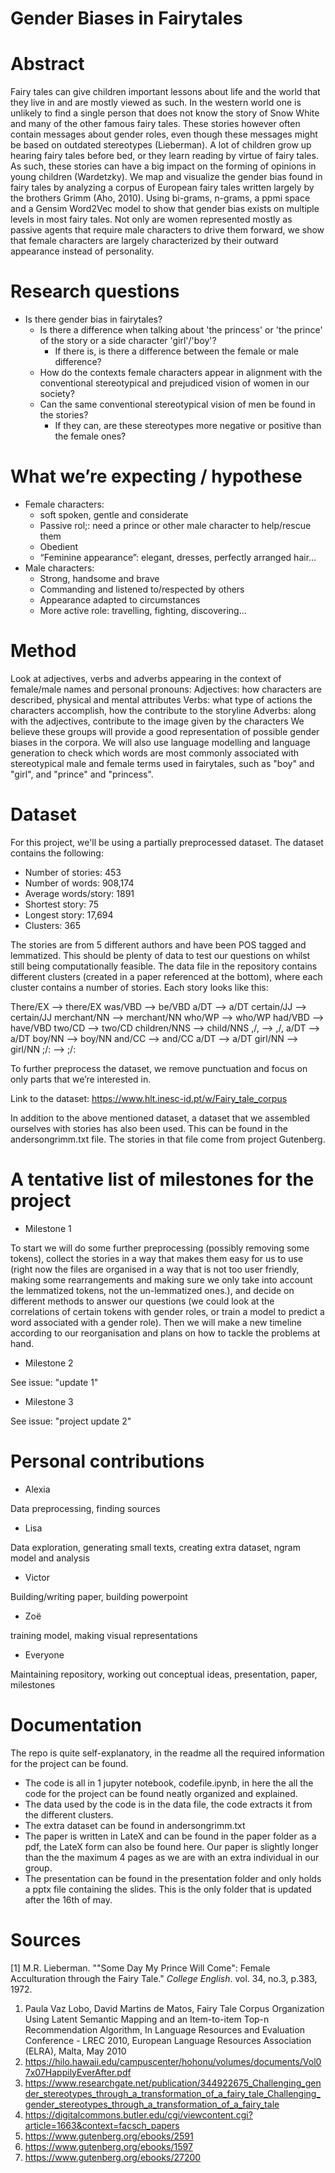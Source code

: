 # Gender Biases in Fairytales 

# Abstract

Fairy tales can give children important lessons about life and the world that they live in and are mostly viewed as such. In the western world one is unlikely to find a single person that does not know the story of Snow White and many of the other famous fairy tales. These stories however often contain messages about gender roles, even though these messages might be based on outdated stereotypes (Lieberman). A lot of children grow up hearing fairy tales before bed, or they learn reading by virtue of fairy tales. As such, these stories can have a big impact on the forming of opinions in young children (Wardetzky). We map and visualize the gender bias found in fairy tales by analyzing a corpus of European fairy tales written largely by the brothers Grimm (Aho, 2010). Using bi-grams, n-grams, a ppmi space and a Gensim Word2Vec model to show that gender bias exists on multiple levels in most fairy tales. Not only are women represented mostly as passive agents that require male characters to drive them forward, we show that female characters are largely characterized by their outward appearance instead of personality.


# Research questions

* Is there gender bias in fairytales?  
	* Is there a difference when talking about 'the princess' or 'the prince' of the story or a side character 'girl'/'boy'?
		* If there is, is there a difference between the female or male difference?
	* How do the contexts female characters appear in alignment with the conventional stereotypical and prejudiced vision of women in our society?
	* Can the same conventional stereotypical vision of men be found in the stories?
		* If they can, are these stereotypes more negative or positive than the female ones? 

# What we’re expecting / hypothese 
* Female characters: 
	* soft spoken, gentle and considerate
	* Passive rol;: need a prince or other male character to help/rescue them
	* Obedient 
	* “Feminine appearance”: elegant, dresses, perfectly arranged hair…
* Male characters: 
	* Strong, handsome and brave
	* Commanding and listened to/respected by others
	* Appearance adapted to circumstances
	* More active role: travelling, fighting, discovering...

# Method
Look at adjectives, verbs and adverbs appearing in the context of female/male names and personal pronouns:
Adjectives: how characters are described, physical and mental attributes
Verbs: what type of actions the characters accomplish, how the contribute to the storyline
Adverbs: along with the adjectives, contribute to the image given by the characters 
We believe these groups will provide a good representation of possible gender biases in the corpora.
We will also use language modelling and language generation to check which words are most commonly associated with stereotypical male and female terms used in fairytales, such as "boy" and "girl", and "prince" and "princess".

# Dataset
For this project, we'll be using a partially preprocessed dataset. The dataset contains the following: 

* Number of stories: 453
* Number of words: 908,174
* Average words/story: 1891
* Shortest story: 75
* Longest story: 17,694
* Clusters: 365

The stories are from 5 different authors and have been POS tagged and lemmatized. This should be plenty of data to test our questions on whilst still being computationally feasible. The data file in the repository contains different clusters (created in a paper referenced at the bottom), where each cluster contains a number of stories. Each story looks like this:

There/EX --> there/EX
was/VBD --> be/VBD
a/DT --> a/DT
certain/JJ --> certain/JJ
merchant/NN --> merchant/NN
who/WP --> who/WP
had/VBD --> have/VBD
two/CD --> two/CD
children/NNS --> child/NNS
,/, --> ,/,
a/DT --> a/DT
boy/NN --> boy/NN
and/CC --> and/CC
a/DT --> a/DT
girl/NN --> girl/NN
;/: --> ;/:

To further preprocess the dataset, we remove punctuation and focus on only parts that we’re interested in. 

Link to the dataset: https://www.hlt.inesc-id.pt/w/Fairy_tale_corpus

In addition to the above mentioned dataset, a dataset that we assembled ourselves with stories has also been used. This can be found in the andersongrimm.txt file. The stories in that file come from project Gutenberg. 

# A tentative list of milestones for the project

* Milestone 1

To start we will do some further preprocessing (possibly removing some tokens), collect the stories in a way that makes them easy for us to use (right now the files are organised in a way that is not too user friendly, making some rearrangements and making sure we only take into account the lemmatized tokens, not the un-lemmatized ones.), and decide on different methods to answer our questions (we could look at the correlations of certain tokens with gender roles, or train a model to predict a word associated with a gender role).
Then we will make a new timeline according to our reorganisation and plans on how to tackle the problems at hand.

* Milestone 2

See issue: "update 1" 

* Milestone 3

See issue: "project update 2" 


# Personal contributions

* Alexia

Data preprocessing, finding sources

* Lisa 

Data exploration, generating small texts, creating extra dataset, ngram model and analysis

* Victor 

Building/writing paper, building powerpoint

* Zoë

training model, making visual representations

* Everyone

Maintaining repository, working out conceptual ideas, presentation, paper, milestones



# Documentation

The repo is quite self-explanatory, in the readme all the required information for the project can be found. 
* The code is all in 1 jupyter notebook, codefile.ipynb, in here the all the code for the project can be found neatly organized and explained.
* The data used by the code is in the data file, the code extracts it from the different clusters.
* The extra dataset can be found in andersongrimm.txt
* The paper is written in LateX and can be found in the paper folder as a pdf, the LateX form can also be found here. Our paper is slightly longer than the the maximum 4 pages as we are with an extra individual in our group. 
* The presentation can be found in the presentation folder and only holds a pptx file containing the slides. This is the only folder that is updated after the 16th of may.

# Sources

[1] M.R. Lieberman. ""Some Day My Prince Will Come": Female Acculturation through the Fairy Tale." _College English_. vol. 34, no.3, p.383, 1972. 

1. Paula Vaz Lobo, David Martins de Matos, Fairy Tale Corpus Organization Using Latent Semantic Mapping and an Item-to-item Top-n Recommendation Algorithm, In Language Resources and Evaluation Conference - LREC 2010, European Language Resources Association (ELRA), Malta, May 2010 
2. https://hilo.hawaii.edu/campuscenter/hohonu/volumes/documents/Vol07x07HappilyEverAfter.pdf
3. https://www.researchgate.net/publication/344922675_Challenging_gender_stereotypes_through_a_transformation_of_a_fairy_tale_Challenging_gender_stereotypes_through_a_transformation_of_a_fairy_tale
4. https://digitalcommons.butler.edu/cgi/viewcontent.cgi?article=1663&context=facsch_papers
5. https://www.gutenberg.org/ebooks/2591
6. https://www.gutenberg.org/ebooks/1597
7. https://www.gutenberg.org/ebooks/27200
 
